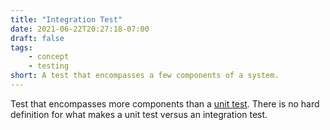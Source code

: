 ```yaml
---
title: "Integration Test"
date: 2021-06-22T20:27:18-07:00
draft: false
tags:
    - concept
    - testing
short: A test that encompasses a few components of a system.
---
```


Test that encompasses more components than a [unit test](#unit-test). There is no hard definition for what makes a unit test versus an integration test. 
